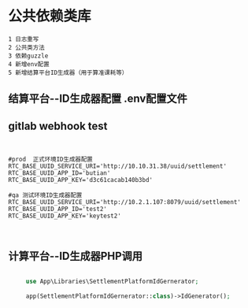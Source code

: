 # 公共依赖类库
    1 日志重写
    2 公共类方法
    3 依赖guzzle
    4 新增env配置
    5 新增结算平台ID生成器（用于算准课耗等）
    
## 结算平台--ID生成器配置 .env配置文件

##  gitlab webhook test
```


#prod  正式环境ID生成器配置
RTC_BASE_UUID_SERVICE_URI='http://10.10.31.38/uuid/settlement'
RTC_BASE_UUID_APP_ID='butian'
RTC_BASE_UUID_APP_KEY='d3c61cacab140b3bd'

#qa 测试环境ID生成器配置
RTC_BASE_UUID_SERVICE_URI='http://10.2.1.107:8079/uuid/settlement'
RTC_BASE_UUID_APP_ID='test2'
RTC_BASE_UUID_APP_KEY='keytest2'
    
    
```

## 计算平台--ID生成器PHP调用
```php

     use App\Libraries\SettlementPlatformIdGernerator;
     
     app(SettlementPlatformIdGernerator::class)->IdGenerator();
     
     
```
